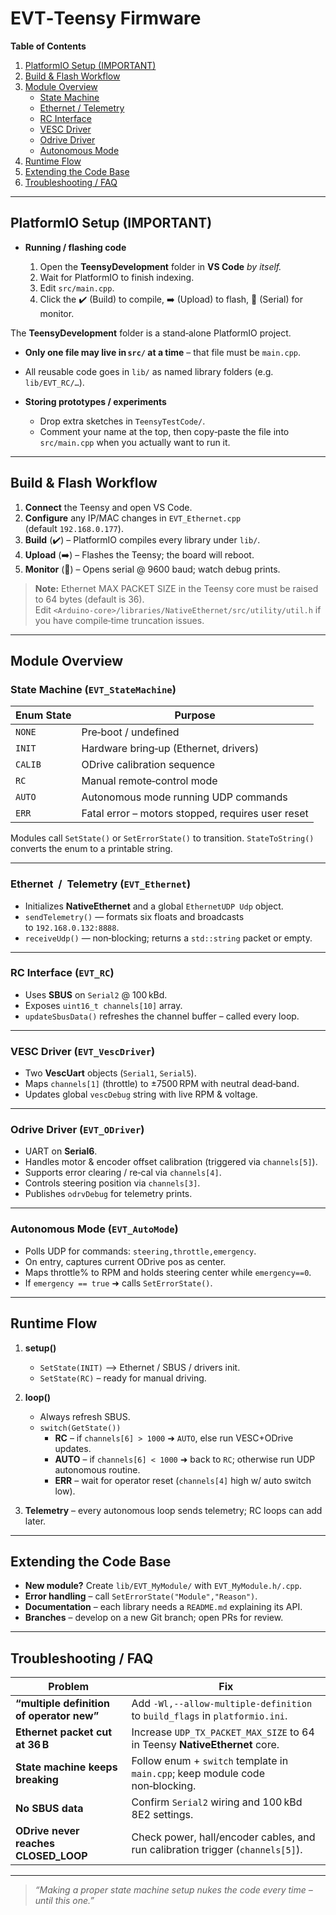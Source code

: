 # EVT‑Teensy Firmware

**Table of Contents**

1. [PlatformIO Setup (IMPORTANT)](#platformio-setup-important)  
2. [Build & Flash Workflow](#build-flash-workflow)  
3. [Module Overview](#module-overview)  
   * [State Machine](#state-machine-evt_statemachine)  
   * [Ethernet / Telemetry](#ethernet--telemetry-evt_ethernet)  
   * [RC Interface](#rc-interface-evt_rc)  
   * [VESC Driver](#vesc-driver-evt_vescdriver)  
   * [Odrive Driver](#odrive-driver-evt_odriver)  
   * [Autonomous Mode](#autonomous-mode-evt_automode)  
4. [Runtime Flow](#runtime-flow)  
5. [Extending the Code Base](#extending-the-code-base)  
6. [Troubleshooting / FAQ](#troubleshooting-faq)  

---

## PlatformIO Setup (IMPORTANT)

* **Running / flashing code**

  1. Open the **TeensyDevelopment** folder in **VS Code** *by itself.*  
  2. Wait for PlatformIO to finish indexing.  
  3. Edit `src/main.cpp`.  
  4. Click the ✔️ (Build) to compile, ➡️ (Upload) to flash, 🔌 (Serial) for monitor.

The **TeensyDevelopment** folder is a stand‑alone PlatformIO project.

* **Only one file may live in `src/` at a time** – that file must be `main.cpp`.  
* All reusable code goes in `lib/` as named library folders (e.g. `lib/EVT_RC/…`).  

* **Storing prototypes / experiments**

  * Drop extra sketches in `TeensyTestCode/`.  
  * Comment your name at the top, then copy‑paste the file into `src/main.cpp` when you actually want to run it.

---

## Build & Flash Workflow

1. **Connect** the Teensy and open VS Code.  
2. **Configure** any IP/MAC changes in `EVT_Ethernet.cpp` (default `192.168.0.177`).  
3. **Build** (✔️) – PlatformIO compiles every library under `lib/`.  
4. **Upload** (➡️) – Flashes the Teensy; the board will reboot.  
5. **Monitor** (🔌) – Opens serial @ 9600 baud; watch debug prints.  

> **Note:** Ethernet MAX PACKET SIZE in the Teensy core must be raised to 64 bytes (default is 36).  
> Edit `<Arduino‑core>/libraries/NativeEthernet/src/utility/util.h` if you have compile‑time truncation issues.

---

## Module Overview

### State Machine (`EVT_StateMachine`)

| Enum State | Purpose |
|------------|---------|
| `NONE`     | Pre‑boot / undefined |
| `INIT`     | Hardware bring‑up (Ethernet, drivers) |
| `CALIB`    | ODrive calibration sequence |
| `RC`       | Manual remote‑control mode |
| `AUTO`     | Autonomous mode running UDP commands |
| `ERR`      | Fatal error – motors stopped, requires user reset |

Modules call `SetState()` or `SetErrorState()` to transition. `StateToString()` converts the enum to a printable string.

---

### Ethernet  /  Telemetry (`EVT_Ethernet`)

* Initializes **NativeEthernet** and a global `EthernetUDP Udp` object.  
* `sendTelemetry()` — formats six floats and broadcasts to `192.168.0.132:8888`.  
* `receiveUdp()` — non‑blocking; returns a `std::string` packet or empty.

---

### RC Interface (`EVT_RC`)

* Uses **SBUS** on `Serial2` @ 100 kBd.  
* Exposes `uint16_t channels[10]` array.  
* `updateSbusData()` refreshes the channel buffer – called every loop.

---

### VESC Driver (`EVT_VescDriver`)

* Two **VescUart** objects (`Serial1`, `Serial5`).  
* Maps `channels[1]` (throttle) to ±7500 RPM with neutral dead‑band.  
* Updates global `vescDebug` string with live RPM & voltage.

---

### Odrive Driver (`EVT_ODriver`)

* UART on **Serial6**.  
* Handles motor & encoder offset calibration (triggered via `channels[5]`).  
* Supports error clearing / re‑cal via `channels[4]`.  
* Controls steering position via `channels[3]`.  
* Publishes `odrvDebug` for telemetry prints.

---

### Autonomous Mode (`EVT_AutoMode`)

* Polls UDP for commands: `steering,throttle,emergency`.  
* On entry, captures current ODrive pos as center.  
* Maps throttle% to RPM and holds steering center while `emergency==0`.  
* If `emergency == true` ➜ calls `SetErrorState()`.

---

## Runtime Flow

1. **setup()**  
   * `SetState(INIT)` ⟶ Ethernet / SBUS / drivers init.  
   * `SetState(RC)` – ready for manual driving.

2. **loop()**  
   * Always refresh SBUS.  
   * `switch(GetState())`  
     * **RC** – if `channels[6] > 1000` ➜ `AUTO`, else run VESC+ODrive updates.  
     * **AUTO** – if `channels[6] < 1000` ➜ back to `RC`; otherwise run UDP autonomous routine.  
     * **ERR** – wait for operator reset (`channels[4]` high w/ auto switch low).  

3. **Telemetry** – every autonomous loop sends telemetry; RC loops can add later.

---

## Extending the Code Base

* **New module?** Create `lib/EVT_MyModule/` with `EVT_MyModule.h/.cpp`.  
* **Error handling** – call `SetErrorState("Module","Reason")`.  
* **Documentation** – each library needs a `README.md` explaining its API.  
* **Branches** – develop on a new Git branch; open PRs for review.

---

## Troubleshooting / FAQ

| Problem | Fix |
|---------|-----|
| **“multiple definition of operator new”** | Add `-Wl,--allow-multiple-definition` to `build_flags` in `platformio.ini`. |
| **Ethernet packet cut at 36 B** | Increase `UDP_TX_PACKET_MAX_SIZE` to 64 in Teensy **NativeEthernet** core. |
| **State machine keeps breaking** | Follow enum + `switch` template in `main.cpp`; keep module code non‑blocking. |
| **No SBUS data** | Confirm `Serial2` wiring and 100 kBd 8E2 settings. |
| **ODrive never reaches CLOSED_LOOP** | Check power, hall/encoder cables, and run calibration trigger (`channels[5]`). |

---

> *“Making a proper state machine setup nukes the code every time – until this one.”*
